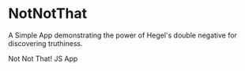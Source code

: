 NotNotThat
==========

A Simple App demonstrating the power of Hegel's double negative for discovering truthiness.

Not Not That! JS App
